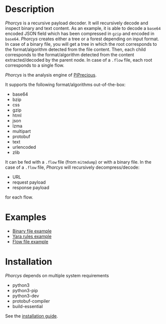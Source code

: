 # Description
*Phorcys* is a recursive payload decoder. It will recursively decode and inspect binary and text content. As 
an example, it is able to decode a `base64` encoded JSON field which has been compressed in `gzip` and encoded 
in `base64`. *Phorcys* creates either a tree or a forest depending on input format. In case of a binary file, 
you will get a tree in which the root corresponds to the format/algorithm detected from the file content. Then, each child 
corresponds to the format/algorithm detected from the content extracted/decoded by the parent node. In case of a `.flow` 
file, each root corresponds to a single flow.

*Phorcys* is the analysis engine of [PiPrecious](https://github.com/PiRanhaLysis/PiPrecious).

It supports the following format/algorithms out-of-the-box:
* base64
* bzip
* css
* gzip
* html
* json
* lzma
* multipart
* protobuf
* text
* urlencoded
* zlib

It can be fed with a `.flow` file (from `mitmdump`) or with a binary file. In the case of a `.flow` file, *Phorcys* 
will recursively decompress/decode:
* URL
* request payload
* response payload
 
for each flow.

# Examples
* [Binary file example](doc/example_bin.md)
* [Yara rules example](doc/example_yara.md)
* [Flow file example](doc/example_flow.md)

# Installation
*Phorcys* depends on multiple system requirements
* python3
* python3-pip 
* python3-dev 
* protobuf-compiler 
* build-essential

See the [installation guide](doc/install.md).

